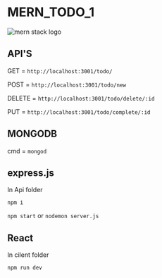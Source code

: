 # MERN_TODO_1

<img src = "https://lntedutech.com/wp-content/uploads/2022/05/MERN.png" alt = "mern stack logo" />


## API'S

GET = `http://localhost:3001/todo/`

POST = `http://localhost:3001/todo/new`

DELETE = `http://localhost:3001/todo/delete/:id`

PUT = `http://localhost:3001/todo/complete/:id`


## MONGODB

cmd = `mongod`


## express.js

In Api folder

`npm i`

`npm start` or `nodemon server.js`

## React

In cilent folder

`npm run dev`
